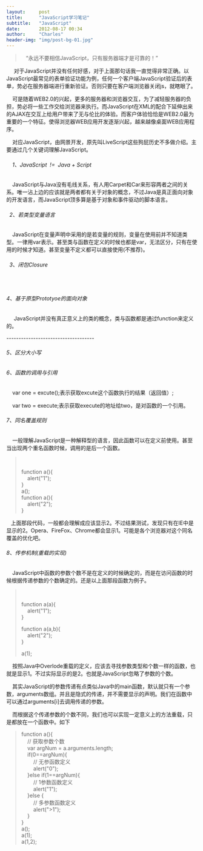 ```yaml
---
layout:     post
title:      "JavaScript学习笔记"
subtitle:   "JavaScript"
date:       2012-08-17 00:34
author:     "Charles"
header-img: "img/post-bg-01.jpg"
---
```


<blockquote>   <p>&#160;&#160; “永远不要相信JavaScript，只有服务器端才是可靠的！”</p> </blockquote>  <p>&#160;&#160;&#160;&#160; 对于JavaScript并没有任何好感，对于上面那句话我一直觉得非常正确。以JavaScript最常见的表单验证功能为例，任何一个客户端JavaScript验证后的表单，势必在服务器端进行重新验证。否则只要在客户端浏览器关闭js，就瞎眼了。</p>  <p>&#160;&#160;&#160; 可是随着WEB2.0的兴起，更多的服务器和浏览器交互，为了减轻服务器的负担，势必将一些工作交给浏览器来执行。而JavaScript在XML的配合下延伸出来的AJAX在交互上给用户带来了无与伦比的体验。而客户体验恰恰是WEB2.0最为重要的一个特征。使得浏览器WEB应用开发逐渐兴起，越来越像桌面WEB应用程序。</p>  <p>&#160;&#160;&#160; 对应JavaScript，由网景开发，原先叫LiveScript这些狗屁历史不多做介绍。主要通过几个关键词理解JavaScript。</p>  <h6>&#160;&#160;&#160; 1、JavaScript&#160; !=&#160; Java + Script</h6>  <p>&#160;&#160;&#160; JavaScript与Java没有毛线关系，有人用Carpet和Car来形容两者之间的关系。唯一沾上边的应该就是两者都有关于对象的概念，不过Java是真正面向对象的开发语言，而JavaScript顶多算是基于对象和事件驱动的脚本语言。</p>  <h6>&#160; 2、若类型变量语言</h6>  <p>&#160;&#160;&#160; JavaScript在变量声明中采用的是若变量的规则，变量在使用前并不知道类型。一律用var表示。甚至类与函数在定义的时候也都是var，无法区分，只有在使用的时候才知道。甚至变量不定义都可以直接使用(不推荐)。</p>  <h6>&#160; 3、闭包Closure</h6>  <p>&#160;</p>  <h6>4、基于原型Prototyoe的面向对象</h6>  <p>&#160;&#160;&#160;&#160; JavaScript并没有真正意义上的类的概念，类与函数都是通过function来定义的。</p>  <p>------------------------------------</p>  <h6>5、区分大小写    <br /></h6>  <h6>6、函数的调用与引用</h6>  <p>&#160;&#160;&#160; var one = excute();表示获取excute这个函数执行的结果（返回值）;</p>  <p>&#160;&#160;&#160; var two = execute;表示获取execute的地址给two，是对函数的一个引用。</p>  <h6>7、同名覆盖规则</h6>  <p>&#160;&#160;&#160; 一般理解JavaScript是一种解释型的语言，因此函数可以在定义前使用。甚至当出现两个重名函数时候，调用的是后一个函数。</p>  <blockquote>   <p>&#160;</p>    <p>function a(){      <br />&#160;&#160;&#160; alert(&quot;1&quot;);       <br />}       <br />a();       <br />function a(){       <br />&#160;&#160;&#160; alert(&quot;2&quot;);       <br />} </p> </blockquote>  <p>&#160;&#160; 上面那段代码，一般都会理解成应该显示2。不过结果测试，发现只有在IE中是显示的2。Opera、FireFox、Chrome都会显示1。可能是各个浏览器对这个同名覆盖的优化吧。</p>  <h6>8、传参机制(重载的实现)</h6>  <p>&#160;&#160;&#160; JavaScript中函数的参数个数不是在定义的时候确定的，而是在访问函数的时候根据传递参数的个数确定的。还是以上面那段函数为例子。</p>  <blockquote>   <p>&#160;</p>    <p>function a(a){      <br />&#160;&#160;&#160; alert(&quot;1&quot;);       <br />} </p>    <p>function a(a,b){      <br />&#160;&#160;&#160; alert(&quot;2&quot;);       <br />} </p>    <p>a(1);</p> </blockquote>  <p>&#160;&#160;&#160; 按照Java中Overlode重载的定义，应该去寻找参数类型和个数一样的函数，也就是显示1。不过实际显示的是2。也就是JavaScript忽略了参数的个数。</p>  <p>&#160;&#160;&#160; 其实JavaScript的参数传递有点类似Java中的main函数，默认就只有一个参数，arguments数组。并且是隐式的传递，并不需要显示的声明。我们在函数中可以通过arguments[i]去调用传递的参数。</p>  <p>&#160;&#160;&#160; 而根据这个传递参数的个数不同，我们也可以实现一定意义上的方法重载，只是都放在一个函数中。如下</p>  <blockquote>   <p>function a(){      <br />&#160;&#160;&#160; // 获取参数个数       <br />&#160;&#160;&#160; var argNum = a.arguments.length;       <br />&#160;&#160;&#160; if(0==argNum){       <br />&#160;&#160;&#160;&#160;&#160;&#160;&#160; // 无参函数定义       <br />&#160;&#160;&#160;&#160;&#160;&#160;&#160; alert(&quot;0&quot;);       <br />&#160;&#160;&#160; }else if(1==argNum){       <br />&#160;&#160;&#160;&#160;&#160;&#160;&#160; // 1参数函数定义       <br />&#160;&#160;&#160;&#160;&#160;&#160;&#160; alert(&quot;1&quot;);       <br />&#160;&#160;&#160; }else {       <br />&#160;&#160;&#160;&#160;&#160;&#160;&#160; // 多参数函数定义       <br />&#160;&#160;&#160;&#160;&#160;&#160;&#160; alert(&quot;&gt;1&quot;);       <br />&#160;&#160;&#160; }       <br />}       <br />a();       <br />a(1);       <br />a(1,2);</p></blockquote>